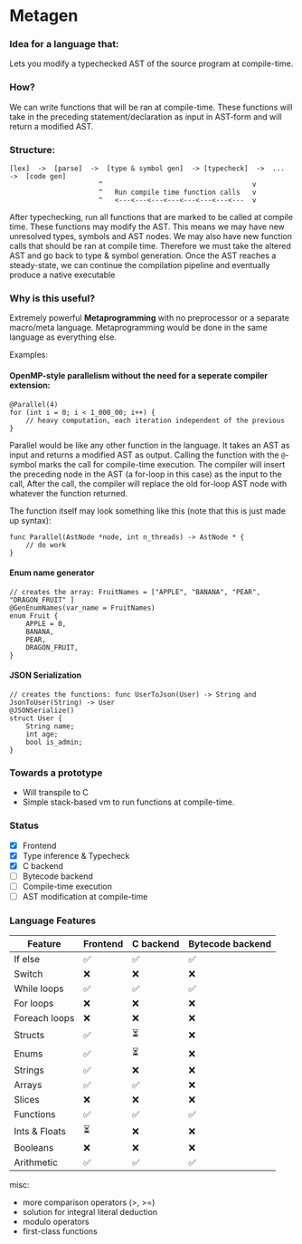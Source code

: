 # Metagen

### Idea for a language that:
Lets you modify a typechecked AST of the source program at compile-time.

### How?
We can write functions that will be ran at compile-time. These functions will take in the preceding statement/declaration as input in AST-form and will return a modified AST.

### Structure:
```
[lex]  ->  [parse]  ->  [type & symbol gen]  -> [typecheck]  ->  ...  ->  [code gen]
                      ^                                     v
                      ^   Run compile time function calls   v
                      ^   <---<---<---<---<---<---<---<---  v
```
After typechecking, run all functions that are marked to be called at compile time. These functions may modify the AST. This means we may have new unresolved types, symbols and AST nodes. We may also have new function calls that should be ran at compile time. Therefore we must take the altered AST and go back to type & symbol generation. Once the AST reaches a steady-state, we can continue the compilation pipeline and eventually produce a native executable

### Why is this useful?
Extremely powerful **Metaprogramming** with no preprocessor or a separate macro/meta language. Metaprogramming would be done in the same language as everything else.

Examples:
#### OpenMP-style parallelism without the need for a seperate compiler extension:
```
@Parallel(4)
for (int i = 0; i < 1_000_00; i++) {
    // heavy computation, each iteration independent of the previous 
}
```
Parallel would be like any other function in the language. It takes an AST as input and returns a modified AST as output. Calling the function with the `@`-symbol marks the call for compile-time execution. The compiler will insert the preceding node in the AST (a for-loop in this case) as the input to the call, After the call, the compiler will replace the old for-loop AST node with whatever the function returned.

The function itself may look something like this (note that this is just made up syntax):
```
func Parallel(AstNode *node, int n_threads) -> AstNode * {
	// do work
}
```
#### Enum name generator
```
// creates the array: FruitNames = ["APPLE", "BANANA", "PEAR", "DRAGON_FRUIT" ]
@GenEnumNames(var_name = FruitNames)
enum Fruit {
    APPLE = 0,
    BANANA,
    PEAR,
    DRAGON_FRUIT,
}
```
#### JSON Serialization
```
// creates the functions: func UserToJson(User) -> String and JsonToUser(String) -> User
@JSONSerialize()
struct User {
    String name;
    int age;
    bool is_admin;
}
```

### Towards a prototype
- Will transpile to C
- Simple stack-based vm to run functions at compile-time.

### Status
- [x] Frontend
- [x] Type inference & Typecheck
- [x] C backend
- [ ] Bytecode backend
- [ ] Compile-time execution
- [ ] AST modification at compile-time

### Language Features
| Feature | Frontend | C backend | Bytecode backend |
|----------|----------|----------|----------|
| If else | ✅ | ✅ | ✅  |
| Switch | ❌ | ❌ | ❌ |
| While loops | ✅ | ✅ | ✅ |
| For loops | ❌ | ❌ | ❌ |
| Foreach loops | ❌ | ❌ | ❌ |
| Structs | ✅ | ⏳ | ❌ |
| Enums | ✅ | ⏳ | ❌ |
| Strings | ✅ | ❌ | ❌ |
| Arrays | ✅ | ✅ | ❌ |
| Slices | ❌ | ❌ | ❌ |
| Functions | ✅ | ✅ | ✅   |
| Ints & Floats | ⏳ | ❌ | ❌ |
| Booleans | ❌ | ❌ | ❌ |
| Arithmetic | ✅  | ✅  | ✅  |

misc:
- more comparison operators (>, >=)
- solution for integral literal deduction
- modulo operators
- first-class functions

